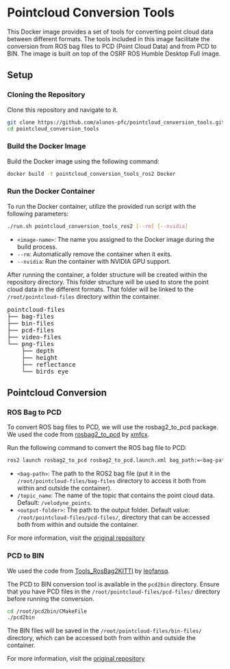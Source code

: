 # Pointcloud Conversion Tools

This Docker image provides a set of tools for converting point cloud data between different formats. The tools included in this image facilitate the conversion from ROS bag files to PCD (Point Cloud Data) and from PCD to BIN. The image is built on top of the OSRF ROS Humble Desktop Full image.

## Setup

### Cloning the Repository

Clone this repository and navigate to it.

```bash	
git clone https://github.com/alunos-pfc/pointcloud_conversion_tools.git
cd pointcloud_conversion_tools
```

### Build the Docker Image

Build the Docker image using the following command:

```bash
docker build -t pointcloud_conversion_tools_ros2 Docker
```

### Run the Docker Container

To run the Docker container, utilize the provided run script with the following parameters:

```bash
./run.sh pointcloud_conversion_tools_ros2 [--rm] [--nvidia]
```

- `<image-name>`: The name you assigned to the Docker image during the build process.
- `--rm`: Automatically remove the container when it exits.
- `--nvidia`: Run the container with NVIDIA GPU support.

After running the container, a folder structure will be created within the repository directory. This folder structure will be used to store the point cloud data in the different formats. That folder will be linked to the `/root/pointcloud-files` directory within the container.

<pre>
pointcloud-files
├── bag-files
├── bin-files
├── pcd-files
├── video-files
└── png-files
    ├── depth
    ├── height
    ├── reflectance
    └── birds_eye
</pre>

## Pointcloud Conversion

### ROS Bag to PCD

To convert ROS bag files to PCD, we will use the rosbag2_to_pcd package.
We used the code from [rosbag2_to_pcd](https://github.com/xmfcx/rosbag2_to_pcd) by [xmfcx](https://github.com/xmfcx/).

Run the following command to convert the ROS bag file to PCD:

```bash
ros2 launch rosbag2_to_pcd rosbag2_to_pcd.launch.xml bag_path:=<bag-path> topic_name:=/topic_name output_folder:=<output-folder>
```

- `<bag-path>`: The path to the ROS2 bag file (put it in the `/root/pointcloud-files/bag-files` directory to access it both from within and outside the container).
- `/topic_name`: The name of the topic that contains the point cloud data. Default: `/velodyne_points`.
- `<output-folder>`: The path to the output folder. Default value: `/root/pointcloud-files/pcd-files/`, directory that can be accessed both from within and outside the container.

For more information, visit the [original repository](https://github.com/xmfcx/rosbag2_to_pcd)

### PCD to BIN

We used the code from [Tools_RosBag2KITTI](https://github.com/leofansq/Tools_RosBag2KITTI) by [leofansq](https://github.com/leofansq/).

The PCD to BIN conversion tool is available in the `pcd2bin` directory. Ensure that you have PCD files in the `/root/pointcloud-files/pcd-files/` directory before running the conversion.

```bash
cd /root/pcd2bin/CMakeFile
./pcd2bin
```

The BIN files will be saved in the `/root/pointcloud-files/bin-files/` directory, which can be accessed both from within and outside the container.

For more information, visit the [original repository](https://github.com/leofansq/Tools_RosBag2KITTI)